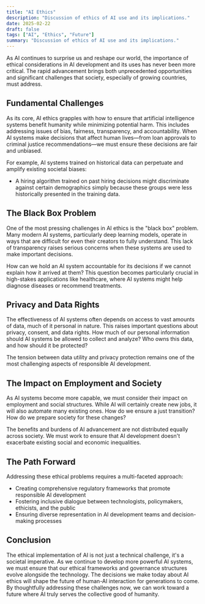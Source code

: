 ```yaml
---
title: "AI Ethics"
description: "Discussion of ethics of AI use and its implications."
date: 2025-02-22
draft: false
tags: ["AI", "Ethics", "Future"]
summary: "Discussion of ethics of AI use and its implications."
---
```

As AI continues to surprise us and reshape our world, the importance of ethical considerations in AI development and its uses has never been more critical. The rapid advancement brings both unprecedented opportunities and significant challenges that society, especially of growing countries, must address.

## Fundamental Challenges
As its core, AI ethics grapples with how to ensure that artificial intelligence systems benefit humanity while minimizing potential harm. This includes addressing issues of bias, fairness, transparency, and accountability. When AI systems make decisions that affect human lives—from loan approvals to criminal justice recommendations—we must ensure these decisions are fair and unbiased.

For example, AI systems trained on historical data can perpetuate and amplify existing societal biases:
-   A hiring algorithm trained on past hiring decisions might discriminate against certain demographics simply because these groups were less historically presented in the training data.

## The Black Box Problem
One of the most pressing challenges in AI ethics is the "black box" problem. Many modern AI systems, particularly deep learning models, operate in ways that are difficult for even their creators to fully understand. This lack of transparency raises serious concerns when these systems are used to make important decisions.

How can we hold an AI system accountable for its decisions if we cannot explain how it arrived at them? This question becomes particularly crucial in high-stakes applications like healthcare, where AI systems might help diagnose diseases or recommend treatments.

## Privacy and Data Rights
The effectiveness of AI systems often depends on access to vast amounts of data, much of it personal in nature. This raises important questions about privacy, consent, and data rights. How much of our personal information should AI systems be allowed to collect and analyze? Who owns this data, and how should it be protected?

The tension between data utility and privacy protection remains one of the most challenging aspects of responsible AI development.

## The Impact on Employment and Society
As AI systems become more capable, we must consider their impact on employment and social structures. While AI will certainly create new jobs, it will also automate many existing ones. How do we ensure a just transition? How do we prepare society for these changes?

The benefits and burdens of AI advancement are not distributed equally across society. We must work to ensure that AI development doesn't exacerbate existing social and economic inequalities.

## The Path Forward
Addressing these ethical problems requires a multi-faceted approach:
-	Creating comprehensive regulatory frameworks that promote responsible AI development 
-	Fostering inclusive dialogue between technologists, policymakers, ethicists, and the public 
-	Ensuring diverse representation in AI development teams and decision-making processes

## Conclusion
The ethical implementation of AI is not just a technical challenge, it's a societal imperative. As we continue to develop more powerful AI systems, we must ensure that our ethical frameworks and governance structures evolve alongside the technology.
The decisions we make today about AI ethics will shape the future of human-AI interaction for generations to come. By thoughtfully addressing these challenges now, we can work toward a future where AI truly serves the collective good of humanity.

